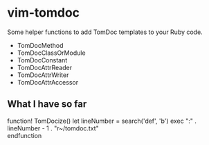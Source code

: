 # vim-tomdoc

Some helper functions to add TomDoc templates to your Ruby code.

* TomDocMethod
* TomDocClassOrModule
* TomDocConstant
* TomDocAttrReader
* TomDocAttrWriter
* TomDocAttrAccessor

## What I have so far

  function! TomDocize()
    let lineNumber = search('def', 'b')
    exec ":" . lineNumber - 1 . "r~/tomdoc.txt"                                                                    
  endfunction
